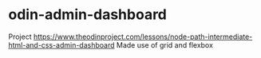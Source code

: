 # odin-admin-dashboard
Project https://www.theodinproject.com/lessons/node-path-intermediate-html-and-css-admin-dashboard
Made use of grid and flexbox
